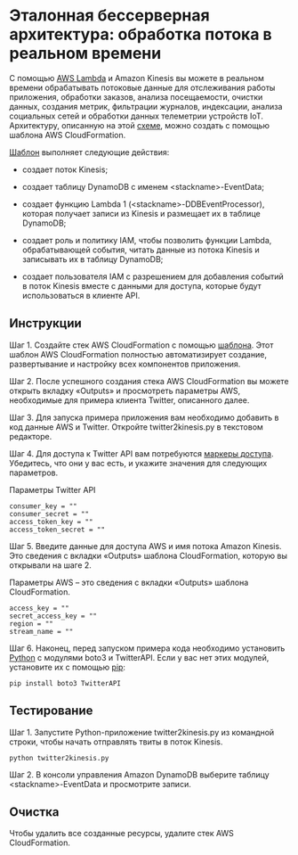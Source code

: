 
# Эталонная бессерверная архитектура: обработка потока в реальном времени

С помощью [AWS Lambda](http://aws.amazon.com/lambda/) и Amazon Kinesis вы можете в реальном времени обрабатывать потоковые данные для отслеживания работы приложения, обработки заказов, анализа посещаемости, очистки данных, создания метрик, фильтрации журналов, индексации, анализа социальных сетей и обработки данных телеметрии устройств IoT. Архитектуру, описанную на этой [схеме](https://s3.amazonaws.com/awslambda-reference-architectures/stream-processing/lambda-refarch-streamprocessing.pdf), можно создать с помощью шаблона AWS CloudFormation.

[Шаблон](https://s3.amazonaws.com/awslambda-reference-architectures/stream-processing/lambda_stream_processing.template)
выполняет следующие действия:

- создает поток Kinesis;

- создает таблицу DynamoDB с именем &lt;stackname&gt;-EventData;

- создает функцию Lambda 1 (&lt;stackname&gt;-DDBEventProcessor),
    которая получает записи из Kinesis и размещает их в
    таблице DynamoDB;

- создает роль и политику IAM, чтобы позволить функции Lambda, обрабатывающей события,
    читать данные из потока Kinesis и записывать их в таблицу DynamoDB;

- создает пользователя IAM с разрешением для добавления событий в поток Kinesis
    вместе с данными для доступа, которые будут использоваться в клиенте API.

## Инструкции

Шаг 1. Создайте стек AWS CloudFormation с помощью
[шаблона](https://s3.amazonaws.com/awslambda-reference-architectures/stream-processing/lambda-refarch-stream-processing.template). Этот шаблон AWS CloudFormation полностью автоматизирует создание, развертывание и настройку всех компонентов приложения.

Шаг 2. После успешного создания стека AWS CloudFormation вы можете открыть вкладку «Outputs» и просмотреть параметры AWS, необходимые для примера клиента Twitter, описанного далее.

Шаг 3. Для запуска примера приложения вам необходимо добавить в код данные AWS и Twitter. Откройте twitter2kinesis.py в текстовом редакторе.

Шаг 4. Для доступа к Twitter API вам потребуются [маркеры доступа](https://dev.twitter.com/oauth/overview/application-owner-access-tokens). Убедитесь, что они у вас есть, и укажите значения для следующих параметров.

Параметры Twitter API
```
consumer_key = ""
consumer_secret = ""
access_token_key = ""
access_token_secret = ""
```

Шаг 5. Введите данные для доступа AWS и имя потока Amazon Kinesis. Это сведения с вкладки «Outputs» шаблона CloudFormation, которую вы открывали на шаге 2.

Параметры AWS – это сведения с вкладки «Outputs» шаблона CloudFormation.
```
access_key = ""
secret_access_key = ""
region = ""
stream_name = ""
```

Шаг 6. Наконец, перед запуском примера кода необходимо установить [Python](https://www.python.org/) с модулями boto3 и TwitterAPI. Если у вас нет этих модулей, установите их с помощью [pip](http://pip.readthedocs.org/en/stable/installing/):

```
pip install boto3 TwitterAPI
```

## Тестирование

Шаг 1. Запустите Python-приложение twitter2kinesis.py из командной строки, чтобы начать отправлять твиты в поток Kinesis.

```
python twitter2kinesis.py
```

Шаг 2. В консоли управления Amazon DynamoDB выберите таблицу &lt;stackname&gt;-EventData и просмотрите записи.

## Очистка

Чтобы удалить все созданные ресурсы, удалите стек AWS CloudFormation.
